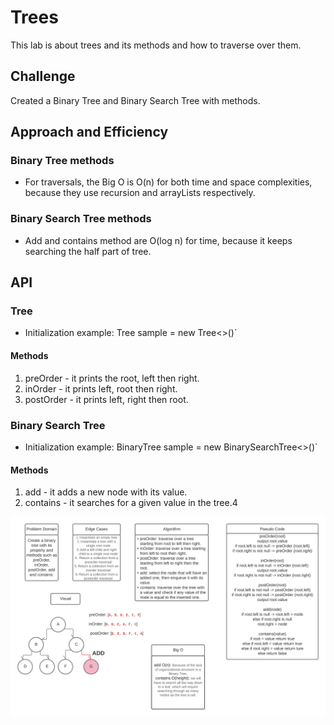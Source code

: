 # Trees
This lab is about trees and its methods and how to traverse over them.

## Challenge
Created a Binary Tree and Binary Search Tree with methods.

## Approach and Efficiency
### Binary Tree methods
* For traversals, the Big O is O(n) for both time and space complexities, because they use recursion and arrayLists respectively. 

### Binary Search Tree methods
* Add and contains method are O(log n) for time, because it keeps searching the half part of tree.

## API
### Tree
* Initialization example: Tree<Integer> sample = new Tree<>()` 
#### Methods
1. preOrder - it prints the root, left then right.
2. inOrder - it prints left, root then right.
3. postOrder - it prints left, right then root.

### Binary Search Tree
* Initialization example: BinaryTree<Integer> sample = new BinarySearchTree<>()` 
#### Methods
1. add - it adds a new node with its value.
2. contains - it searches for a given value in the tree.4

![Whiteboard](https://github.com/Aseel-Banna/data-structures-and-algorithms/blob/main/challenges/assets/whiteboard15.png)